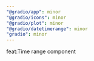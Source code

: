 ```yaml
---
"@gradio/app": minor
"@gradio/icons": minor
"@gradio/plot": minor
"@gradio/datetimerange": minor
"gradio": minor
---
```


feat:Time range component
